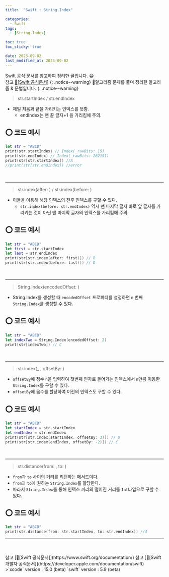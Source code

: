 ```yaml
---
title:  "Swift : String.Index" 

categories:
  - Swift
tags:
  - [String.Index]

toc: true
toc_sticky: true

date: 2023-09-02
last_modified_at: 2023-09-02
---
```

Swift 공식 문서를 참고하여 정리한 글입니다. 😀    
참고 [🍎[Swift 공식문서]](https://www.swift.org/documentation/)
{: .notice--warning}
🍏알고리즘 문제를 풀며 정리한 알고리즘 & 문법입니다.
{: .notice--warning}

>str.startIndex / str.endIndex

- 제일 처음과 끝을 가리키는 인덱스를 뜻함.
    - endIndex는 맨 끝 글자+1 을 가리킴에 주의.

## ⭕️ 코드 예시
```swift
let str = "ABCD"
print(str.startIndex) // Index(_rawBits: 15)
print(str.endIndex) // Index(_rawBits: 262151)
print(str[str.startIndex]) //A
//print(str[str.endIndex]) //error
```
<br>

---


>str.index(after: ) / str.index(before: )

- 이들을 이용해 해당 인덱스의 전후 인덱스를 구할 수 있다.
    - `str.index(before: str.endIndex)` 역시 맨 마지막 글자 바로 앞 글자를 가리키는 것이 아닌 맨 마지막 글자의 인덱스를 가리킴에 주의.

## ⭕️ 코드 예시
```swift
let str = "ABCD"
let first = str.startIndex
let last = str.endIndex
print(str[str.index(after: first)]) // B
print(str[str.index(before: last)]) // D
```

<br>

---

>String.Index(encodedOffset: )

- String.Index를 생성할 때 `encodedOffset` 프로퍼티를 설정하면 `n` 번째 `String.Index`를 생성할 수 있다.

## ⭕️ 코드 예시
```swift
let str = "ABCD"
let indexTwo = String.Index(encodedOffset: 2)
print(str[indexTwo]) // C
```

<br>

---

>str.index(_ , offsetBy: )
- `offsetBy`에 정수 `n`을 입력하여 첫번째 인자로 들어가는 인덱스에서 `n`만큼 이동한 `String.Index`를 구할 수 있다.
- `offsetBy`에 음수를 할당하여 이전의 인덱스도 구할 수 있다.

## ⭕️ 코드 예시
```swift
let str = "ABCD"
let startIndex = str.startIndex
let endIndex = str.endIndex
print(str[str.index(startIndex, offsetBy: 3)]) // D
print(str[str.index(endIndex, offsetBy: -2)]) // C
```

<br>

---

>str.distance(from: , to: )

- `from`과 `to` 사이의 거리를 리턴하는 메서드이다.
- `from`과 `to`에 원하는 `String.Index`를 할당한다.
- 따라서 `String.Index`를 통해 인덱스 끼리의 떨어진 거리를 `Int`타입으로 구할 수 있다.

## ⭕️ 코드 예시
```swift
let str = "ABCD"
print(str.distance(from: str.startIndex, to: str.endIndex)) //4
```

---
<br>

<br>
참고 [🍎[Swift 공식문서]](https://www.swift.org/documentation/)   
참고 [🍎[Swift 개발자 공식문서]](https://developer.apple.com/documentation/swift)
<br>
>`xcode` version : 15.0 (beta)   
`swift` version : 5.9 (beta)